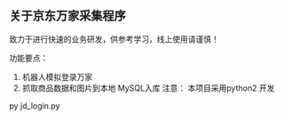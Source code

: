 
## 关于京东万家采集程序
致力于进行快速的业务研发，供参考学习，线上使用请谨慎！

功能要点：

1. 机器人模拟登录万家
2. 抓取商品数据和图片到本地 MySQL入库
注意：
本项目采用python2 开发

py jd_login.py


 

